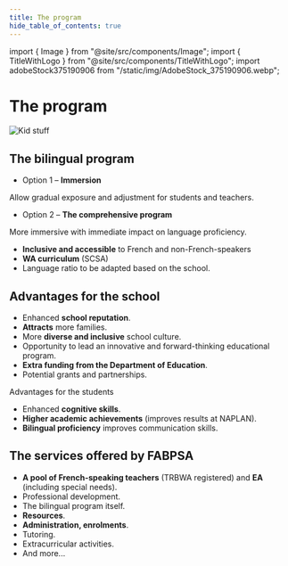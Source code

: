 ```yaml
---
title: The program
hide_table_of_contents: true
---
```


import { Image } from "@site/src/components/Image";
import { TitleWithLogo } from "@site/src/components/TitleWithLogo";
import adobeStock375190906 from "/static/img/AdobeStock_375190906.webp";

<TitleWithLogo>

# The program

</TitleWithLogo>

<Image src={adobeStock375190906} alt="Kid stuff" width={928} height={370} />

## The bilingual program

- Option 1 – <strong>Immersion</strong>

Allow gradual exposure and adjustment for students and teachers.

- Option 2 – <strong>The comprehensive program</strong>

More immersive with immediate impact on language proficiency.

- <strong>Inclusive and accessible</strong> to French and non-French-speakers
- <strong>WA curriculum</strong> (SCSA)
- Language ratio to be adapted based on the school.

## Advantages for the school

- Enhanced <strong>school reputation</strong>.
- <strong>Attracts</strong> more families.
- More <strong>diverse and inclusive</strong> school culture.
- Opportunity to lead an innovative and forward-thinking educational program.
- <strong>Extra funding from the Department of Education</strong>.
- Potential grants and partnerships.

Advantages for the students

- Enhanced <strong>cognitive skills</strong>.
- <strong>Higher academic achievements</strong> (improves results at NAPLAN).
- <strong>Bilingual proficiency</strong> improves communication skills.

## The services offered by FABPSA

- <strong>A pool of French-speaking teachers</strong> (TRBWA registered) and <strong>EA</strong> (including special needs).
- Professional development.
- The bilingual program itself.
- <strong>Resources</strong>.
- <strong>Administration, enrolments</strong>.
- Tutoring.
- Extracurricular activities.
- And more...

